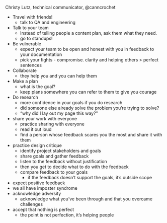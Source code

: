 Christy Lutz, technical communicator, @canncrochet

- Travel with friends!
    - talk to QA and engineering
- Talk to your team
    - Instead of telling people a content plan, ask them what they need.
    - go to standups!
- Be vulnerable
    - expect your team to be open and honest with you in feedback to your documentation
    - pick your fights - compromise. clarity and helping others > perfect sentences
- Collaborate
    - they help you and you can help them
- Make a plan
    - what is the goal?
    - keep plans somewhere you can refer to them to give you courage
- Do research
    - more confidence in your goals if you do research
    - did someone else already solve the problem you’re trying to solve?
    - “why did I lay out my page this way?"
- share your work with everyone
    - practice sharing with everyone
    - read it out loud
    - find a person whose feedback scares you the most and share it with them
- practice design critique
    - identify project stakeholders and goals
    - share goals and gather feedback
    - listen to the feedback without justification
    - then you get to decide what to do with the feedback
    - compare feedback to your goals
        - if the feedback doesn’t support the goals, it’s outside scope
- expect positive feedback
- we all have imposter syndrome
- acknowledge adversity
    - acknowledge what you’ve been through and that you overcame challenges
- accept that nothing is perfect
    - the point is not perfection, it’s helping people
